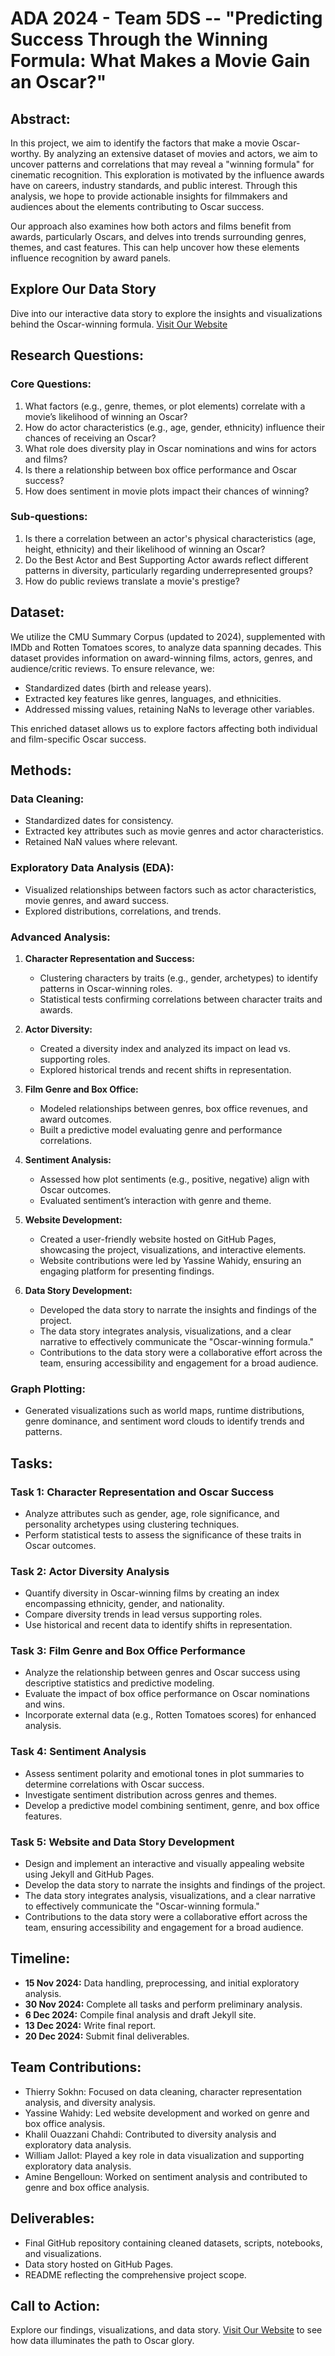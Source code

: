 # ADA 2024 - Team 5DS -- "Predicting Success Through the Winning Formula: What Makes a Movie Gain an Oscar?"

## Abstract:
In this project, we aim to identify the factors that make a movie Oscar-worthy. By analyzing an extensive dataset of movies and actors, we aim to uncover patterns and correlations that may reveal a "winning formula" for cinematic recognition. This exploration is motivated by the influence awards have on careers, industry standards, and public interest. Through this analysis, we hope to provide actionable insights for filmmakers and audiences about the elements contributing to Oscar success.

Our approach also examines how both actors and films benefit from awards, particularly Oscars, and delves into trends surrounding genres, themes, and cast features. This can help uncover how these elements influence recognition by award panels.

## Explore Our Data Story
Dive into our interactive data story to explore the insights and visualizations behind the Oscar-winning formula. [Visit Our Website](https://epfl-ada.github.io/ada-2024-project-5ds/#top)

## Research Questions:
### Core Questions:
1. What factors (e.g., genre, themes, or plot elements) correlate with a movie’s likelihood of winning an Oscar?
2. How do actor characteristics (e.g., age, gender, ethnicity) influence their chances of receiving an Oscar?
3. What role does diversity play in Oscar nominations and wins for actors and films?
4. Is there a relationship between box office performance and Oscar success?
5. How does sentiment in movie plots impact their chances of winning?

### Sub-questions:
1. Is there a correlation between an actor's physical characteristics (age, height, ethnicity) and their likelihood of winning an Oscar?
2. Do the Best Actor and Best Supporting Actor awards reflect different patterns in diversity, particularly regarding underrepresented groups?
3. How do public reviews translate a movie's prestige?

## Dataset:
We utilize the CMU Summary Corpus (updated to 2024), supplemented with IMDb and Rotten Tomatoes scores, to analyze data spanning decades. This dataset provides information on award-winning films, actors, genres, and audience/critic reviews. To ensure relevance, we:

- Standardized dates (birth and release years).
- Extracted key features like genres, languages, and ethnicities.
- Addressed missing values, retaining NaNs to leverage other variables.

This enriched dataset allows us to explore factors affecting both individual and film-specific Oscar success.

## Methods:
### Data Cleaning:
- Standardized dates for consistency.
- Extracted key attributes such as movie genres and actor characteristics.
- Retained NaN values where relevant.

### Exploratory Data Analysis (EDA):
- Visualized relationships between factors such as actor characteristics, movie genres, and award success.
- Explored distributions, correlations, and trends.

### Advanced Analysis:
1. **Character Representation and Success:**
   - Clustering characters by traits (e.g., gender, archetypes) to identify patterns in Oscar-winning roles.
   - Statistical tests confirming correlations between character traits and awards.

2. **Actor Diversity:**
   - Created a diversity index and analyzed its impact on lead vs. supporting roles.
   - Explored historical trends and recent shifts in representation.

3. **Film Genre and Box Office:**
   - Modeled relationships between genres, box office revenues, and award outcomes.
   - Built a predictive model evaluating genre and performance correlations.

4. **Sentiment Analysis:**
   - Assessed how plot sentiments (e.g., positive, negative) align with Oscar outcomes.
   - Evaluated sentiment’s interaction with genre and theme.

5. **Website Development:**
   - Created a user-friendly website hosted on GitHub Pages, showcasing the project, visualizations, and interactive elements.
   - Website contributions were led by Yassine Wahidy, ensuring an engaging platform for presenting findings.

6. **Data Story Development:**
   - Developed the data story to narrate the insights and findings of the project.
   - The data story integrates analysis, visualizations, and a clear narrative to effectively communicate the "Oscar-winning formula."
   - Contributions to the data story were a collaborative effort across the team, ensuring accessibility and engagement for a broad audience.

### Graph Plotting:
- Generated visualizations such as world maps, runtime distributions, genre dominance, and sentiment word clouds to identify trends and patterns.

## Tasks:
### Task 1: Character Representation and Oscar Success
- Analyze attributes such as gender, age, role significance, and personality archetypes using clustering techniques.
- Perform statistical tests to assess the significance of these traits in Oscar outcomes.

### Task 2: Actor Diversity Analysis
- Quantify diversity in Oscar-winning films by creating an index encompassing ethnicity, gender, and nationality.
- Compare diversity trends in lead versus supporting roles.
- Use historical and recent data to identify shifts in representation.

### Task 3: Film Genre and Box Office Performance
- Analyze the relationship between genres and Oscar success using descriptive statistics and predictive modeling.
- Evaluate the impact of box office performance on Oscar nominations and wins.
- Incorporate external data (e.g., Rotten Tomatoes scores) for enhanced analysis.

### Task 4: Sentiment Analysis
- Assess sentiment polarity and emotional tones in plot summaries to determine correlations with Oscar success.
- Investigate sentiment distribution across genres and themes.
- Develop a predictive model combining sentiment, genre, and box office features.

### Task 5: Website and Data Story Development
- Design and implement an interactive and visually appealing website using Jekyll and GitHub Pages.
- Develop the data story to narrate the insights and findings of the project.
- The data story integrates analysis, visualizations, and a clear narrative to effectively communicate the "Oscar-winning formula."
- Contributions to the data story were a collaborative effort across the team, ensuring accessibility and engagement for a broad audience.

## Timeline:
- **15 Nov 2024:** Data handling, preprocessing, and initial exploratory analysis.
- **30 Nov 2024:** Complete all tasks and perform preliminary analysis.
- **6 Dec 2024:** Compile final analysis and draft Jekyll site.
- **13 Dec 2024:** Write final report.
- **20 Dec 2024:** Submit final deliverables.

## Team Contributions:
- Thierry Sokhn: Focused on data cleaning, character representation analysis, and diversity analysis.
- Yassine Wahidy: Led website development and worked on genre and box office analysis.
- Khalil Ouazzani Chahdi: Contributed to diversity analysis and exploratory data analysis.
- William Jallot: Played a key role in data visualization and supporting exploratory data analysis.
- Amine Bengelloun: Worked on sentiment analysis and contributed to genre and box office analysis.

## Deliverables:
- Final GitHub repository containing cleaned datasets, scripts, notebooks, and visualizations.
- Data story hosted on GitHub Pages.
- README reflecting the comprehensive project scope.

## Call to Action:
Explore our findings, visualizations, and data story. [Visit Our Website](https://epfl-ada.github.io/ada-2024-project-5ds/#top) to see how data illuminates the path to Oscar glory.
